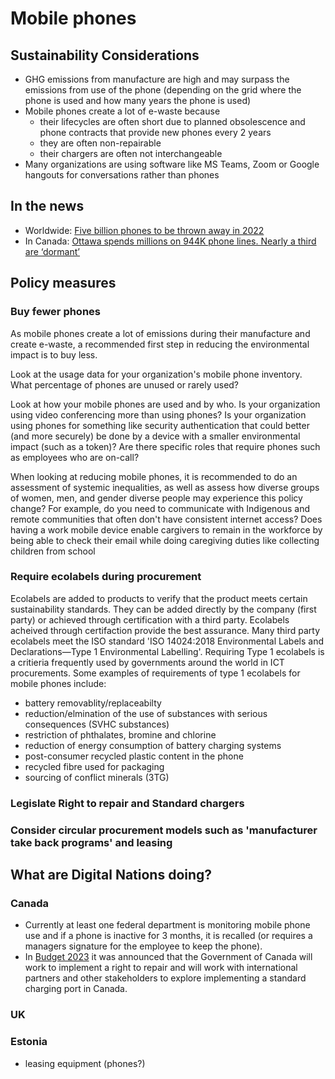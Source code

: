 # Mobile phones
## Sustainability Considerations
- GHG emissions from manufacture are high and may surpass the emissions from use of the phone (depending on the grid where the phone is used and how many years the phone is used)
- Mobile phones create a lot of e-waste because
    - their lifecycles are often short due to planned obsolescence and phone contracts that provide new phones every 2 years
    - they are often non-repairable
    - their chargers are often not interchangeable  
- Many organizations are using software like MS Teams, Zoom or Google hangouts for conversations rather than phones

## In the news
- Worldwide: [Five billion phones to be thrown away in 2022](https://www.bbc.com/news/science-environment-63245150)
- In Canada: [Ottawa spends millions on 944K phone lines. Nearly a third are ‘dormant’](https://globalnews.ca/news/9595669/canada-federal-spending-dormant-phone-lines/)

## Policy measures

### Buy fewer phones
As mobile phones create a lot of emissions during their manufacture and create e-waste, a recommended first step in reducing the environmental impact is to buy less. 

Look at the usage data for your organization's mobile phone inventory.
What percentage of phones are unused or rarely used? 

Look at how your mobile phones are used and by who. Is your organization using video conferencing more than using phones? Is your organization using phones for something like security authentication that could better (and more securely) be done by a device with a smaller environmental impact (such as a token)? Are there specific roles that require phones such as employees who are on-call?

When looking at reducing mobile phones, it is recommended to do an assessment of systemic inequalities, as well as assess how diverse groups of women, men, and gender diverse people may experience this policy change? For example, do you need to communicate with Indigenous and remote communities that often don't have consistent internet access? Does having a work mobile device enable cargivers to remain in the workforce by being able to check their email while doing caregiving duties like collecting children from school

### Require ecolabels during procurement
Ecolabels are added to products to verify that the product meets certain sustainability standards. They can be added directly by the company (first party) or achieved through certification with a third party. Ecolabels acheived through certifaction provide the best assurance. Many third party ecolabels meet the ISO standard 'ISO 14024:2018 Environmental Labels and Declarations—Type 1 Environmental Labelling'. Requiring Type 1 ecolabels is a critieria frequently used by governments around the world in ICT procurements. Some examples of requirements of type 1 ecolabels for mobile phones include:
- battery removablity/replaceabilty
- reduction/elmination of the use of substances with serious consequences (SVHC substances)
- restriction of phthalates, bromine and chlorine
- reduction of energy consumption of battery charging systems
- post-consumer recycled plastic content in the phone
- recycled fibre used for packaging
- sourcing of conflict minerals (3TG)

### Legislate Right to repair and Standard chargers

### Consider circular procurement models such as 'manufacturer take back programs' and leasing



## What are Digital Nations doing?
### Canada
- Currently at least one federal department is monitoring mobile phone use and if a phone is inactive for 3 months, it is recalled (or requires a managers signature for the employee to keep the phone).
- In [Budget 2023](https://www.budget.canada.ca/2023/report-rapport/chap1-en.html#a2) it was announced that the Government of Canada will work to implement a right to repair and will work with international partners and other stakeholders to explore implementing a standard charging port in Canada.

### UK

### Estonia
- leasing equipment (phones?)
